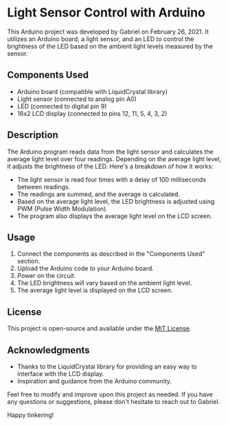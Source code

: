 # Light Sensor Control with Arduino

This Arduino project was developed by Gabriel on February 26, 2021. It utilizes an Arduino board, a light sensor, and an LED to control the brightness of the LED based on the ambient light levels measured by the sensor.

## Components Used

- Arduino board (compatible with LiquidCrystal library)
- Light sensor (connected to analog pin A0)
- LED (connected to digital pin 9)
- 16x2 LCD display (connected to pins 12, 11, 5, 4, 3, 2)

## Description

The Arduino program reads data from the light sensor and calculates the average light level over four readings. Depending on the average light level, it adjusts the brightness of the LED. Here's a breakdown of how it works:

- The light sensor is read four times with a delay of 100 milliseconds between readings.
- The readings are summed, and the average is calculated.
- Based on the average light level, the LED brightness is adjusted using PWM (Pulse Width Modulation).
- The program also displays the average light level on the LCD screen.

## Usage

1. Connect the components as described in the "Components Used" section.
2. Upload the Arduino code to your Arduino board.
3. Power on the circuit.
4. The LED brightness will vary based on the ambient light level.
5. The average light level is displayed on the LCD screen.

## License

This project is open-source and available under the [MIT License](LICENSE.md).

## Acknowledgments

- Thanks to the LiquidCrystal library for providing an easy way to interface with the LCD display.
- Inspiration and guidance from the Arduino community.

Feel free to modify and improve upon this project as needed. If you have any questions or suggestions, please don't hesitate to reach out to Gabriel.

Happy tinkering!
